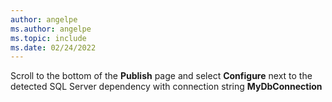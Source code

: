 ```yaml
---
author: angelpe
ms.author: angelpe
ms.topic: include
ms.date: 02/24/2022
---
```


Scroll to the bottom of the **Publish** page and select **Configure** next to the detected SQL Server dependency with connection string **MyDbConnection**
